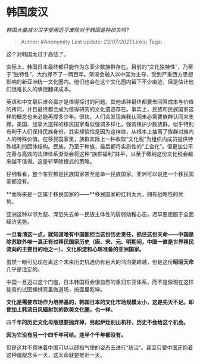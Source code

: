 # 韩国废汉
*韩国大量减少汉字使用近乎废除对于韩国是种损失吗?*

> Author: #Anonymity
> Last update: *23/07/2021*
> Links:
> Tags:

这个对韩国太过于高估了。

实际上，韩国日本最终都只能作为东亚少数族群存在。目前的“文化独特性”，乃至于“独特性”，大约撑不了一两百年。渐渐会融入以中国为主导、受到严重西方思想影响的新亚洲统一文化圈内。他们也会在这个文化圈内留下不少痕迹，但是估计他们很难长久的承担翻译成本。

英语和中文最后谁会赢才是值得探讨的问题。其他语种最终都要去回答成本与价值的拷问，并且最终都会成为值得研究的文化遗迹存在。事实上，民族和民族国家这样的概念也未必能再撑多少年。很快，人们会发现自我认同未必需要族群认同来支撑。美国、加拿大这样的移民国家看似强调多样化，强调保护少数族群，似乎特别有利于人们保持民族身份。其实却恰恰是因为这样做，从根本上抽离了族群对族内人的特殊价值。在移民国家里，族群实际上一种收取“文化税”为组织内成员提供特殊福利的团体结构。民族，乃至于种族，最后都将实质性的“工会化”。但更加公平完善与高效的法律体系渐渐会将这种“族群福利”抹平，以至于缴纳这份文化税会越来越不值得。这是斩草除根式的策略。

仔细看看，整个东亚都是民族国家甚至是单一民族国家。亚洲可以说连一个移民国家都没有。

**而将来是一定属于移民国家的——**移民国家的红利太大，拥有战略性的优势。

亚洲这种以邻为壑、深恐失去单一民族主体性的孱弱幼稚心态，迟早要屈服于全面经济劣势。

**一旦看清这一点，就知道唯有中国能担当这份历史责任，抓住这份天命——中国是除苏联外唯一真正有过移民国家历史（唐、宋、元、明期间，中国一直是世界移民流向的主要目的地之一）、文化积淀和心理准备的亚洲国家。**

虽然一眼可见现在离这个未来历史机遇仍有巨大的鸿沟要跨越，但是这份**昭昭天命**几乎是注定的。

中国一旦迈过这个门槛，日本韩国将会很自然的重归东亚体系，而不是像現在这样徒劳的试图螺蛳壳里做道场，搞壶里乾坤。

**文化是需要市场作为培养基的，韩国日本的文化市场规模太小，这是先天不足。即使加上韩流日风辐射到的欧美文化圈，也一样。**

四**千年的历史文化母版想要抛弃掉，另起炉灶别出机杼，历史不会给这个机会。**

**因为它没有另一个四千年可给。连半个千年都没有。**

但是这并不意味着中国可以以颐指气使的姿态去进行“统治”。甚至只要中国还抱着这种龌龊念头一天，这天命就要推迟一天。


